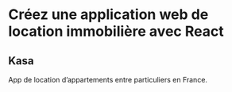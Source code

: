 <!-- @format -->
# Créez une application web de location immobilière avec React


## Kasa


App de location d’appartements entre particuliers en France.
